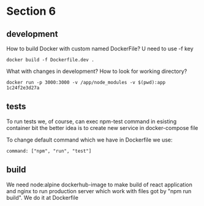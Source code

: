 # Section 6

## development

How to build Docker with custom named DockerFile? U need to use -f key

```
docker build -f Dockerfile.dev .
```

What with changes in development? How to look for working directory?

```
docker run -p 3000:3000 -v /app/node_modules -v $(pwd):app 1c24f2e3d27a
```

## tests

To run tests we, of course, can exec npm-test command in esisting container
bit the better idea is to create new service in docker-compose file

To change default command which we have in Dockerfile we use:

```
command: ["npm", "run", "test"]
```

## build

We need node:alpine dockerhub-image to make build of react application and nginx to run production server which work with files got by "npm run build". We do it at Dockerfile
